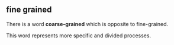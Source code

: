 ## fine grained

There is a word **coarse-grained** which is opposite to fine-grained.

This word represents more specific and divided processes.
